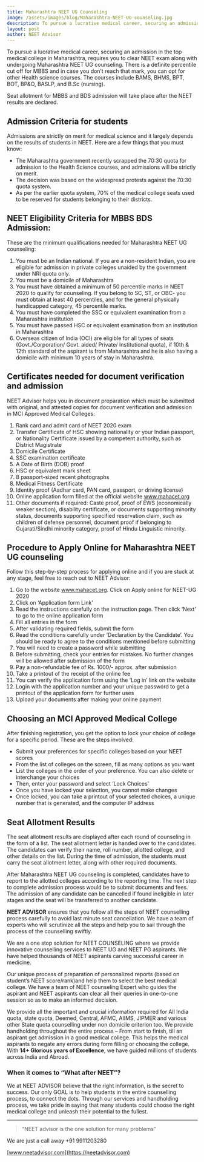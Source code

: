 ```yaml
---
title: Maharashtra NEET UG Counseling
image: /assets/images/blog/Maharashtra-NEET-UG-counseling.jpg
description: To pursue a lucrative medical career, securing an admission in the top medical college in Maharashtra, requires you to clear NEET exam along with undergoing Maharashtra NEET UG counseling.
layout: post
author: NEET Advisor
---
```


To pursue a lucrative medical career, securing an admission in the top medical college in Maharashtra, requires you to clear NEET exam along with undergoing Maharashtra NEET UG counseling. There is a definite percentile cut off for MBBS and in case you don’t reach that mark, you can opt for other Health science courses. The courses include BAMS, BHMS, BPT, BOT, BP&O, BASLP, and B.Sc (nursing).

Seat allotment for MBBS and BDS admission will take place after the NEET results are declared.  

## Admission Criteria for students 

Admissions are strictly on merit for medical science and it largely depends on the results of students in NEET. Here are a few things that you must know:

- The Maharashtra government recently scrapped the 70:30 quota for admission to the Health Science courses, and admissions will be strictly on merit.
- The decision was based on the widespread protests against the 70:30 quota system.  
- As per the earlier quota system, 70% of the medical college seats used to be reserved for students belonging to their districts.  

## NEET Eligibility Criteria for MBBS BDS Admission:  

These are the minimum qualifications needed for Maharashtra NEET UG counseling:  

1. You must be an Indian national. If you are a non-resident Indian, you are eligible for admission in private colleges unaided by the government under NRI quota only. 
2. You must be a domicile of Maharashtra  
3. You must have obtained a minimum of 50 percentile marks in NEET 2020 to qualify for counseling. If you belong to SC, ST, or OBC- you must obtain at least 40 percentiles, and for the general physically handicapped category, 45 percentile marks. 
4. You must have completed the SSC or equivalent examination from a Maharashtra institution  
5. You must have passed HSC or equivalent examination from an institution in Maharashtra  
6. Overseas citizen of India (OCI) are eligible for all types of seats (Govt./Corporation/ Govt. aided/ Private/ Institutional quota), if 10th & 12th standard of the aspirant is from Maharashtra and he is also having a domicile with minimum 10 years of stay in Maharashtra. 
 
## Certificates needed for document verification and admission  

NEET Advisor helps you in document preparation which must be submitted with original, and attested copies for document verification and admission in MCI Approved Medical Colleges:

1. Rank card and admit card of NEET 2020 exam  
2. Transfer Certificate of HSC showing nationality or your Indian passport, or Nationality Certificate issued by a competent authority, such as District Magistrate  
3. Domicile Certificate  
4. SSC examination certificate  
5. A Date of Birth (DOB) proof  
6. HSC or equivalent mark sheet  
7. 8 passport-sized recent photographs  
8. Medical Fitness Certificate  
9. Identity proof (Aadhar card, PAN card, passport, or driving license) 
10. Online application form filled at the official website www.mahacet.org  
11. Other documents if required: Caste proof, proof of EWS (economically weaker section), disability certificate, or documents supporting minority status, documents supporting specified reservation claim, such as children of defense personnel, document proof if belonging to Gujarati/Sindhi minority category, proof of Hindu Linguistic minority.

## Procedure to Apply Online for Maharashtra NEET UG counseling  

Follow this step-by-step process for applying online and if you are stuck at any stage, feel free to reach out to NEET Advisor:

1. Go to the website www.mahacet.org. Click on Apply online for NEET-UG 2020  
2. Click on ‘Application form Link’  
3. Read the instructions carefully on the instruction page. Then click ‘Next’ to go to the online application form  
4. Fill all entries in the form  
5. After validating required fields, submit the form 
6. Read the conditions carefully under ‘Declaration by the Candidate’. You should be ready to agree to the conditions mentioned before submitting  
7. You will need to create a password while submitting  
8. Before submitting, check your entries for mistakes. No further changes will be allowed after submission of the form 
9. Pay a non-refundable fee of Rs. 1000/- approx. after submission  
10. Take a printout of the receipt of the online fee  
11. You can verify the application form using the ‘Log in’ link on the website   
12. Login with the application number and your unique password to get a printout of the application form for further uses  
13. Upload your documents after making your online payment 

## Choosing an MCI Approved Medical College  

After finishing registration, you get the option to lock your choice of college for a specific period. These are the steps involved:

- Submit your preferences for specific colleges based on your NEET scores  
- From the list of colleges on the screen, fill as many options as you want  
- List the colleges in the order of your preference. You can also delete or interchange your choices  
- Then, enter your password and select ‘Lock Choices’  
- Once you have locked your selection, you cannot make changes  
- Once locked, you can take a printout of your selected choices, a unique number that is generated, and the computer IP address

## Seat Allotment Results  

The seat allotment results are displayed after each round of counseling in the form of a list. The seat allotment letter is handed over to the candidates. The candidates can verify their name, roll number, allotted college, and other details on the list. During the time of admission, the students must carry the seat allotment letter, along with other required documents.

After Maharashtra NEET UG counseling is completed, candidates have to report to the allotted colleges according to the reporting time. The next step to complete admission process would be to submit documents and fees. The admission of any candidate can be cancelled if found ineligible in later stages and the seat will be transferred to another candidate.  
 
**NEET ADVISOR** ensures that you follow all the steps of NEET counselling process carefully to avoid last minute seat cancellation. We have a team of experts who will scrutinize all the steps and help you to sail through the process of the counselling swiftly.  
 
We are a one stop solution for NEET COUNSELING where we provide innovative counselling services to NEET UG and NEET PG aspirants. We have helped thousands of NEET aspirants carving successful career in medicine.  
 
Our unique process of preparation of personalized reports (based on student’s NEET score/rank)and help them to select the best medical college. We have a team of NEET counseling  Expert who guides the aspirant and NEET aspirants can clear all their queries in one-to-one session so as to make an informed decision.  
 
We provide all the important and crucial information required for All India quota, state quota, Deemed, Central, AFMC, AIIMS, JIPMER and various other State quota counselling under non domicile criterion too. We provide handholding throughout the entire process – From start to finish, till an aspirant get admission in a good medical college. This helps the medical aspirants to negate any errors during form filling or choosing the college. With **14+ Glorious years of Excellence**, we have guided millions of students across India and Abroad. 

### When it comes to “What after NEET”?  

We at NEET ADVISOR believe that the right information, is the secret to success. Our only GOAL is to help students in the entire counselling process, to connect the dots. Through our services and handholding process, we take pride in saying that many students could choose the right medical college and unleash their potential to the fullest.  

<hr>

> “NEET advisor is the one solution for many problems”

We are just a call away +91 9911203280

[www.neetadvisor.com](https://neetadvisor.com)

 

